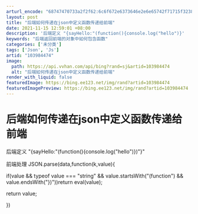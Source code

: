 ```yaml
---
arturl_encode: "68747470733a2f2f62:6c6f672e6373646e2e6e65742f71715f32383433393931352f:61727469636c652f64657461696c732f313033393834343734"
layout: post
title: "后端如何传递在json中定义函数传递给前端"
date: 2021-11-15 12:59:01 +08:00
description: '后端定义 "{sayHello:"(function(){console.log("hello")}'
keywords: "后端返回前端的对象中如何包含函数"
categories: ['未分类']
tags: ['Json', 'Js']
artid: "103984474"
image:
  path: https://api.vvhan.com/api/bing?rand=sj&artid=103984474
  alt: "后端如何传递在json中定义函数传递给前端"
render_with_liquid: false
featuredImage: https://bing.ee123.net/img/rand?artid=103984474
featuredImagePreview: https://bing.ee123.net/img/rand?artid=103984474
---
```


# 后端如何传递在json中定义函数传递给前端

后端定义 "{sayHello:"(function(){console.log("hello")})"}"

前端处理 JSON.parse(data,function(k,value){

if(value && typeof value === "string" && value.startsWith("(function") && value.endsWith("})"))return eval(value);

return value;

})